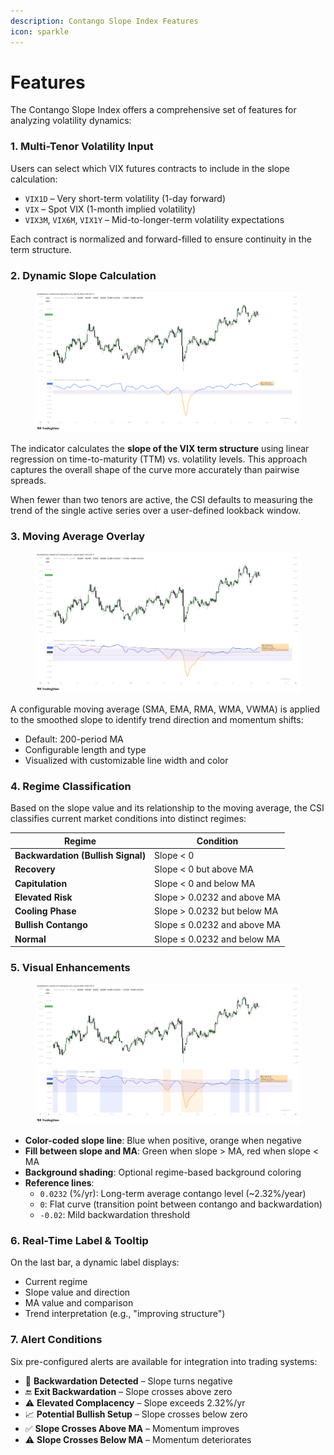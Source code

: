 ```yaml
---
description: Contango Slope Index Features
icon: sparkle
---
```


# Features

The Contango Slope Index offers a comprehensive set of features for analyzing volatility dynamics:

### **1. Multi-Tenor Volatility Input**

Users can select which VIX futures contracts to include in the slope calculation:

* `VIX1D` – Very short-term volatility (1-day forward)
* `VIX` – Spot VIX (1-month implied volatility)
* `VIX3M`, `VIX6M`, `VIX1Y` – Mid-to-longer-term volatility expectations

Each contract is normalized and forward-filled to ensure continuity in the term structure.

### **2. Dynamic Slope Calculation**

<figure><img src="../../.gitbook/assets/docs-csi-004.png" alt=""><figcaption></figcaption></figure>

The indicator calculates the **slope of the VIX term structure** using linear regression on time-to-maturity (TTM) vs. volatility levels. This approach captures the overall shape of the curve more accurately than pairwise spreads.

When fewer than two tenors are active, the CSI defaults to measuring the trend of the single active series over a user-defined lookback window.

### **3. Moving Average Overlay**

<figure><img src="../../.gitbook/assets/docs-csi-002.png" alt=""><figcaption></figcaption></figure>

A configurable moving average (SMA, EMA, RMA, WMA, VWMA) is applied to the smoothed slope to identify trend direction and momentum shifts:

* Default: 200-period MA
* Configurable length and type
* Visualized with customizable line width and color

### **4. Regime Classification**

Based on the slope value and its relationship to the moving average, the CSI classifies current market conditions into distinct regimes:

| Regime                             | Condition                   |
| ---------------------------------- | --------------------------- |
| **Backwardation (Bullish Signal)** | Slope < 0                   |
| **Recovery**                       | Slope < 0 but above MA      |
| **Capitulation**                   | Slope < 0 and below MA      |
| **Elevated Risk**                  | Slope > 0.0232 and above MA |
| **Cooling Phase**                  | Slope > 0.0232 but below MA |
| **Bullish Contango**               | Slope ≤ 0.0232 and above MA |
| **Normal**                         | Slope ≤ 0.0232 and below MA |

### **5. Visual Enhancements**

<figure><img src="../../.gitbook/assets/docs-csi-003.png" alt=""><figcaption></figcaption></figure>

* **Color-coded slope line**: Blue when positive, orange when negative
* **Fill between slope and MA**: Green when slope > MA, red when slope < MA
* **Background shading**: Optional regime-based background coloring
* **Reference lines**:
  * `0.0232` (%/yr): Long-term average contango level (\~2.32%/year)
  * `0`: Flat curve (transition point between contango and backwardation)
  * `-0.02`: Mild backwardation threshold

### **6. Real-Time Label & Tooltip**

On the last bar, a dynamic label displays:

* Current regime
* Slope value and direction
* MA value and comparison
* Trend interpretation (e.g., "improving structure")

### **7. Alert Conditions**

Six pre-configured alerts are available for integration into trading systems:

* 🚨 **Backwardation Detected** – Slope turns negative
* 🔚 **Exit Backwardation** – Slope crosses above zero
* ⚠️ **Elevated Complacency** – Slope exceeds 2.32%/yr
* 📈 **Potential Bullish Setup** – Slope crosses below zero
* ✅ **Slope Crosses Above MA** – Momentum improves
* ⚠️ **Slope Crosses Below MA** – Momentum deteriorates
